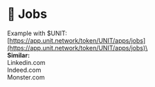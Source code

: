 # 🔨 Jobs

Example with $UNIT: \
[https://app.unit.network/token/UNIT/apps/jobs](https://app.unit.network/token/UNIT/apps/jobs)\
\
**Similar:**\
Linkedin.com\
Indeed.com\
Monster.com
